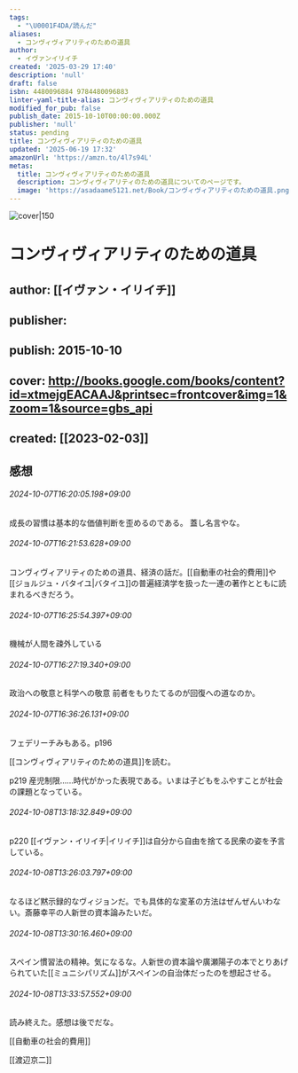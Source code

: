 ```yaml
---
tags:
  - "\U0001F4DA/読んだ"
aliases:
  - コンヴィヴィアリティのための道具
author:
  - イヴァンイリイチ
created: '2025-03-29 17:40'
description: 'null'
draft: false
isbn: 4480096884 9784480096883
linter-yaml-title-alias: コンヴィヴィアリティのための道具
modified_for_pub: false
publish_date: 2015-10-10T00:00:00.000Z
publisher: 'null'
status: pending
title: コンヴィヴィアリティのための道具
updated: '2025-06-19 17:32'
amazonUrl: 'https://amzn.to/4l7s94L'
metas:
  title: コンヴィヴィアリティのための道具
  description: コンヴィヴィアリティのための道具についてのページです。
  image: 'https://asadaame5121.net/Book/コンヴィヴィアリティのための道具.png'
---
```

![cover|150](http://books.google.com/books/content?id=xtmejgEACAAJ&printsec=frontcover&img=1&zoom=1&source=gbs_api)

# コンヴィヴィアリティのための道具
## author: [[イヴァン・イリイチ]]
## publisher: 
## publish: 2015-10-10
## cover: http://books.google.com/books/content?id=xtmejgEACAAJ&printsec=frontcover&img=1&zoom=1&source=gbs_api
## created: [[2023-02-03]]

## 感想
###### 2024-10-07T16:20:05.198+09:00

成長の習慣は基本的な価値判断を歪めるのである。
蓋し名言やな。

###### 2024-10-07T16:21:53.628+09:00

コンヴィヴィアリティのための道具、経済の話だ。[[自動車の社会的費用]]や[[ジョルジュ・バタイユ|バタイユ]]の普遍経済学を扱った一連の著作とともに読まれるべきだろう。

###### 2024-10-07T16:25:54.397+09:00

機械が人間を疎外している

###### 2024-10-07T16:27:19.340+09:00

政治への敬意と科学への敬意
前者をもりたてるのが回復への道なのか。
###### 2024-10-07T16:36:26.131+09:00

フェデリーチみもある。p196


[[コンヴィヴィアリティのための道具]]を読む。

p219 産児制限……時代がかった表現である。いまは子どもをふやすことが社会の課題となっている。

###### 2024-10-08T13:18:32.849+09:00

p220 [[イヴァン・イリイチ|イリイチ]]は自分から自由を捨てる民衆の姿を予言している。

###### 2024-10-08T13:26:03.797+09:00

なるほど黙示録的なヴィジョンだ。でも具体的な変革の方法はぜんぜんいわない。斎藤幸平の人新世の資本論みたいだ。

###### 2024-10-08T13:30:16.460+09:00

スペイン慣習法の精神。気になるな。人新世の資本論や廣瀬陽子の本でとりあげられていた[[ミュニシパリズム]]がスペインの自治体だったのを想起させる。

###### 2024-10-08T13:33:57.552+09:00

読み終えた。感想は後でだな。

[[自動車の社会的費用]]

[[渡辺京二]]

